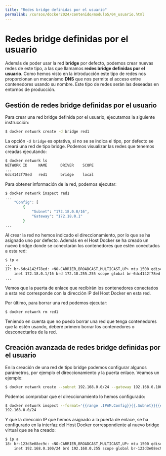 ```yaml
---
title: "Redes bridge definidas por el usuario"
permalink: /cursos/docker2024/contenido/modulo5/04_usuario.html
---
```

# Redes bridge definidas por el usuario

Además de poder usar la red **bridge** por defecto, podemos crear nuevas redes de este tipo, a las que llamamos **redes bridge definidas por el usuario**. Como hemos visto en la introducción este tipo de redes nos proporcionan un mecanismo **DNS** que nos permite el acceso entre contenedores usando su nombre. Este tipo de redes serán las deseadas en entornos de producción.

## Gestión de redes bridge definidas por el usuario

Para crear una red bridge definida por el usuario, ejecutamos la siguiente instrucción: 

```bash
$ docker network create -d bridge red1
```

La opción `-d bridge` es optativa, si no se se indica el tipo,  por defecto se creará una red de tipo bridge. Podemos visualizar las redes que tenemos creadas ejecutando:

```bash
$ docker network ls
NETWORK ID     NAME      DRIVER    SCOPE
...
6dc4142f78ed   red1      bridge    local
```

Para obtener información de la red, podemos ejecutar:

```bash
$ docker network inspect red1
...
    "Config": [
        {
            "Subnet": "172.18.0.0/16",
            "Gateway": "172.18.0.1"
        }
...
```

Al crear la red no hemos indicado el direccionamiento, por lo que se ha asignado uno por defecto. Además en el Host Docker se ha creado un nuevo bridge donde se conectarán los contenedores que estén conectados a esta red:

```bash
$ ip a
...
17: br-6dc4142f78ed: <NO-CARRIER,BROADCAST,MULTICAST,UP> mtu 1500 qdisc noqueue state DOWN group default 
    inet 172.18.0.1/16 brd 172.18.255.255 scope global br-6dc4142f78ed
...
```

Vemos que la puerta de enlace que recibirán los contenedores conectados a esta red corresponde con la dirección IP del Host Docker en esta red.

Por último, para borrar una red podemos ejecutar:

```bash
$ docker network rm red1
```

Teniendo en cuenta que no puedo borrar una red que tenga contenedores que la estén usando, deberé primero borrar los contenedores o desconectarlos de la red.

## Creación avanzada de redes bridge definidas por el usuario

En la creación de una red de tipo bridge podemos configurar algunos parámetros, por ejemplo el direccionamiento y la puerta enlace. Veamos un ejemplo:

```bash
$ docker network create --subnet 192.168.0.0/24 --gateway 192.168.0.100 red2
```

Podemos comprobar que el direccionamiento lo hemos configurado:


```bash
$ docker network inspect --format='{{range .IPAM.Config}}{{.Subnet}}{{end}}' red2
192.168.0.0/24
```

Y que la dirección IP que hemos asignado a la puerta de enlace, se ha configurado en la interfaz del Host Docker correspondiente al nuevo bridge virtual que se ha creado:

```bash
$ ip a
18: br-123d3e08ec9c: <NO-CARRIER,BROADCAST,MULTICAST,UP> mtu 1500 qdisc noqueue state DOWN group default 
    inet 192.168.0.100/24 brd 192.168.0.255 scope global br-123d3e08ec9c
```


